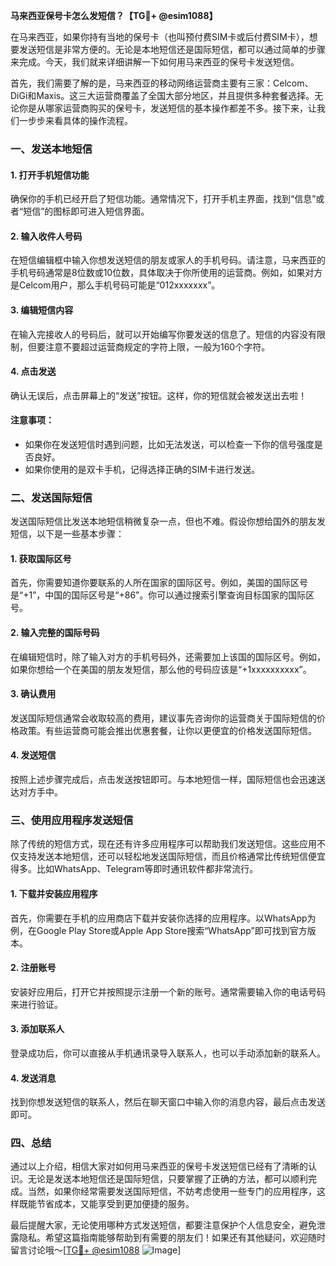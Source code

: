 **马来西亚保号卡怎么发短信？【TG💪+ @esim1088】**

在马来西亚，如果你持有当地的保号卡（也叫预付费SIM卡或后付费SIM卡），想要发送短信是非常方便的。无论是本地短信还是国际短信，都可以通过简单的步骤来完成。今天，我们就来详细讲解一下如何用马来西亚的保号卡发送短信。

首先，我们需要了解的是，马来西亚的移动网络运营商主要有三家：Celcom、DiGi和Maxis。这三大运营商覆盖了全国大部分地区，并且提供多种套餐选择。无论你是从哪家运营商购买的保号卡，发送短信的基本操作都差不多。接下来，让我们一步步来看具体的操作流程。

### 一、发送本地短信

#### 1. 打开手机短信功能
确保你的手机已经开启了短信功能。通常情况下，打开手机主界面，找到“信息”或者“短信”的图标即可进入短信界面。

#### 2. 输入收件人号码
在短信编辑框中输入你想发送短信的朋友或家人的手机号码。请注意，马来西亚的手机号码通常是8位数或10位数，具体取决于你所使用的运营商。例如，如果对方是Celcom用户，那么手机号码可能是“012xxxxxxx”。

#### 3. 编辑短信内容
在输入完接收人的号码后，就可以开始编写你要发送的信息了。短信的内容没有限制，但要注意不要超过运营商规定的字符上限，一般为160个字符。

#### 4. 点击发送
确认无误后，点击屏幕上的“发送”按钮。这样，你的短信就会被发送出去啦！

#### 注意事项：
- 如果你在发送短信时遇到问题，比如无法发送，可以检查一下你的信号强度是否良好。
- 如果你使用的是双卡手机，记得选择正确的SIM卡进行发送。

### 二、发送国际短信

发送国际短信比发送本地短信稍微复杂一点，但也不难。假设你想给国外的朋友发短信，以下是一些基本步骤：

#### 1. 获取国际区号
首先，你需要知道你要联系的人所在国家的国际区号。例如，美国的国际区号是“+1”，中国的国际区号是“+86”。你可以通过搜索引擎查询目标国家的国际区号。

#### 2. 输入完整的国际号码
在编辑短信时，除了输入对方的手机号码外，还需要加上该国的国际区号。例如，如果你想给一个在美国的朋友发短信，那么他的号码应该是“+1xxxxxxxxxx”。

#### 3. 确认费用
发送国际短信通常会收取较高的费用，建议事先咨询你的运营商关于国际短信的价格政策。有些运营商可能会推出优惠套餐，让你以更便宜的价格发送国际短信。

#### 4. 发送短信
按照上述步骤完成后，点击发送按钮即可。与本地短信一样，国际短信也会迅速送达对方手中。

### 三、使用应用程序发送短信

除了传统的短信方式，现在还有许多应用程序可以帮助我们发送短信。这些应用不仅支持发送本地短信，还可以轻松地发送国际短信，而且价格通常比传统短信便宜得多。比如WhatsApp、Telegram等即时通讯软件都非常流行。

#### 1. 下载并安装应用程序
首先，你需要在手机的应用商店下载并安装你选择的应用程序。以WhatsApp为例，在Google Play Store或Apple App Store搜索“WhatsApp”即可找到官方版本。

#### 2. 注册账号
安装好应用后，打开它并按照提示注册一个新的账号。通常需要输入你的电话号码来进行验证。

#### 3. 添加联系人
登录成功后，你可以直接从手机通讯录导入联系人，也可以手动添加新的联系人。

#### 4. 发送消息
找到你想发送短信的联系人，然后在聊天窗口中输入你的消息内容，最后点击发送即可。

### 四、总结

通过以上介绍，相信大家对如何用马来西亚的保号卡发送短信已经有了清晰的认识。无论是发送本地短信还是国际短信，只要掌握了正确的方法，都可以顺利完成。当然，如果你经常需要发送国际短信，不妨考虑使用一些专门的应用程序，这样既能节省成本，又能享受到更加便捷的服务。

最后提醒大家，无论使用哪种方式发送短信，都要注意保护个人信息安全，避免泄露隐私。希望这篇指南能够帮助到有需要的朋友们！如果还有其他疑问，欢迎随时留言讨论哦～[[TG💪+ @esim1088](https://t.me/s/esim1088) ![Image](https://i.postimg.cc/4NQfJmqS/Snipaste-2025-05-13-00-14-12.png)]
